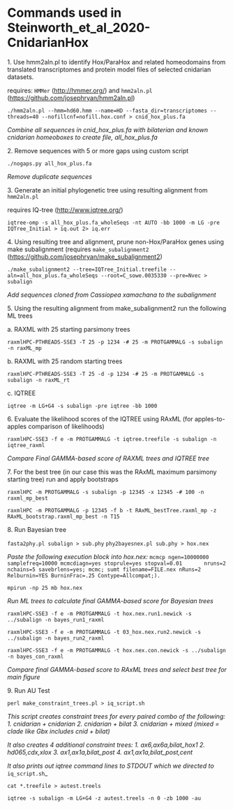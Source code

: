 # Commands used in Steinworth_et_al_2020-CnidarianHox
1\. Use  hmm2aln.pl to identify Hox/ParaHox and related homeodomains from translated transcriptomes and protein model files of selected cnidarian datasets.

requires: `HMMer` (http://hmmer.org/) and `hmm2aln.pl` (https://github.com/josephryan/hmm2aln.pl)

 `./hmm2aln.pl --hmm=hd60.hmm --name=HD --fasta_dir=transcriptomes --threads=40 --nofillcnf=nofill.hox.conf > cnid_hox_plus.fa`

_Combine all sequences in cnid_hox_plus.fa with bilaterian and known cnidarian homeoboxes to create file, all_hox_plus.fa_

2\. Remove sequences with 5 or more gaps using custom script

 `./nogaps.py all_hox_plus.fa`

_Remove duplicate sequences_

3\. Generate an initial phylogenetic tree using resulting alignment from `hmm2aln.pl`

requires IQ-tree (http://www.iqtree.org/)

 `iqtree-omp -s all_hox_plus.fa_wholeSeqs -nt AUTO -bb 1000 -m LG -pre IQTree_Initial > iq.out 2> iq.err`

4\. Using resulting tree and alignment, prune non-Hox/ParaHox genes using make subalignment
(requires `make_subalignment2` (https://github.com/josephryan/make_subalignment2)

 `./make_subalignment2 --tree=IQTree_Initial.treefile --aln=all_hox_plus.fa_wholeSeqs --root=C_sowe.0035330 --pre=Nvec > subalign`

_Add sequences cloned from Cassiopea xamachana to the subalignment_

5\. Using the resulting alignment from make_subalignment2 run the following ML trees 

  a\. RAXML with 25 starting parsimony trees
  
   `raxmlHPC-PTHREADS-SSE3 -T 25 -p 1234 -# 25 -m PROTGAMMALG -s subalign -n raxML_mp`

  b\. RAXML with 25 random starting trees
  
   `raxmlHPC-PTHREADS-SSE3 -T 25 -d -p 1234 -# 25 -m PROTGAMMALG -s subalign -n raxML_rt`

  c\. IQTREE
  
   `iqtree -m LG+G4 -s subalign -pre iqtree -bb 1000`

6\. Evaluate the likelihood scores of the IQTREE using RAxML (for apples-to-apples comparison of likelihoods)

 `raxmlHPC-SSE3 -f e -m PROTGAMMALG -t iqtree.treefile -s subalign -n iqtree_raxml`

_Compare Final GAMMA-based score of RAXML trees and IQTREE tree_ 

7\. For the best tree (in our case this was the RAxML maximum parsimony starting tree) run and apply bootstraps

 `raxmlHPC -m PROTGAMMALG -s subalign -p 12345 -x 12345 -# 100 -n raxml_mp_best`
 
 `raxmlHPC -m PROTGAMMALG -p 12345 -f b -t RAxML_bestTree.raxml_mp -z RAxML_bootstrap.raxml_mp_best -n T15`

8\. Run Bayesian tree

`fasta2phy.pl subalign > sub.phy`
`phy2bayesnex.pl sub.phy > hox.nex`

_Paste the following execution block into hox.nex:_
`mcmcp ngen=10000000 samplefreq=10000 mcmcdiagn=yes stoprule=yes stopval=0.01       nruns=2 nchains=5 savebrlens=yes; mcmc; sumt filename=FILE.nex nRuns=2 Relburnin=YES BurninFrac=.25 Contype=Allcompat;).`

`mpirun -np 25 mb hox.nex`

_Run ML trees to calculate final GAMMA-based score for Bayesian trees_

`raxmlHPC-SSE3 -f e -m PROTGAMMALG -t hox.nex.run1.newick -s ../subalign -n bayes_run1_raxml`

`raxmlHPC-SSE3 -f e -m PROTGAMMALG -t 03_hox.nex.run2.newick -s ../subalign -n bayes_run2_raxml`

`raxmlHPC-SSE3 -f e -m PROTGAMMALG -t hox.nex.con.newick -s ../subalign -n bayes_con_raxml`

_Compare final GAMMA-based score to RAxML trees and select best tree for main figure_


9\. Run AU Test

 `perl make_constraint_trees.pl > iq_script.sh`

_This script creates constraint trees for every paired combo of the following:_
   _1. cnidarian + cnidarian_
   _2. cnidarian + bilat_
   _3. cnidarian + mixed (mixed = clade like Gbx includes cnid + bilat)_

_It also creates 4 additional constraint trees:_
   _1. ax6,ax6a,bilat_hox1_
   _2. hd065,cdx,xlox_
   _3. ax1,ax1a,bilat_post_
   _4. ax1,ax1a,bilat_post,cent_

_It also prints out iqtree command lines to STDOUT which we directed to_ `iq_script.sh`_

 `cat *.treefile > autest.treels`
 
 `iqtree -s subalign -m LG+G4 -z autest.treels -n 0 -zb 1000 -au`

